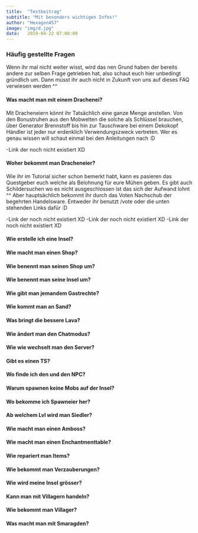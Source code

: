 ```yaml
---
title:  "Testbeitrag"
subtitle: "Mit besonders wichtigen Infos!"
author: "Hexagon457"
image: "img/d.jpg"
date:   2019-04-22 07:00:00
---
```


### Häufig gestellte Fragen
Wenn ihr mal nicht weiter wisst, wird das nen Grund haben der bereits andere zur selben Frage getrieben hat, also schaut euch hier unbedingt gründlich um. Dann müsst ihr auch nicht in Zukunft von uns auf dieses FAQ verwiesen werden ^^

#### Was macht man mit einem Drachenei?
Mit Dracheneiern könnt ihr Tatsächlich eine ganze Menge anstellen. Von den Bonustruhen aus den Mobwelten die solche als Schlüssel brauchen, über Generator Brennstoff bis hin zur Tauschware bei einem Dekokopf Händler ist jeder nur erdenklich Verwendungszweck vertreten. Wer es genau wissen will schaut einmal bei den Anleitungen nach :D

-Link der noch nicht existiert XD

#### Woher bekommt man Dracheneier?
Wie ihr im Tutorial sicher schon bemerkt habt, kann es pasieren das Questgeber euch welche als Belohnung für eure Mühen geben. Es gibt auch Schildersuchen wo es nicht ausgeschlossen ist das sich der Aufwand lohnt ^^ Aber hauptsächlich bekommt ihr durch das Voten Nachschub der begehrten Handelsware. Entweder ihr benutzt /vote oder die unten stehenden Links dafür :D

-Link der noch nicht existiert XD
-Link der noch nicht existiert XD
-Link der noch nicht existiert XD

#### Wie erstelle ich eine Insel?

#### Wie macht man einen Shop?

#### Wie benennt man seinen Shop um?

#### Wie benennt man seine Insel um?

#### Wie gibt man jemandem Gastrechte?

#### Wie kommt man an Sand?

#### Was bringt die bessere Lava?

#### Wie ändert man den Chatmodus?

#### Wie wie wechselt man den Server?

#### Gibt es einen TS?

#### Wo finde ich den und den NPC?

#### Warum spawnen keine Mobs auf der Insel?

#### Wo bekomme ich Spawneier her?

#### Ab welchem Lvl wird man Siedler?

#### Wie macht man einen Amboss?

#### Wie macht man einen Enchantmenttable?

#### Wie repariert man Items?

#### Wie bekommt man Verzauberungen?

#### Wie wird meine Insel grösser?

#### Kann man mit Villagern handeln?

#### Wie bekommt man Villager?

#### Was macht man mit Smaragden?



